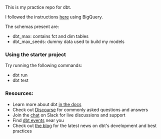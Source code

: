 This is my practice repo for dbt.

I followed the instructions [here](https://docs.getdbt.com/tutorial/setting-up) using BigQuery. 

The schemas present are: 
- dbt_max: contains fct and dim tables
- dbt_max_seeds: dummy data used to build my models

### Using the starter project

Try running the following commands:
- dbt run
- dbt test


### Resources:
- Learn more about dbt [in the docs](https://docs.getdbt.com/docs/introduction)
- Check out [Discourse](https://discourse.getdbt.com/) for commonly asked questions and answers
- Join the [chat](https://community.getdbt.com/) on Slack for live discussions and support
- Find [dbt events](https://events.getdbt.com) near you
- Check out [the blog](https://blog.getdbt.com/) for the latest news on dbt's development and best practices
